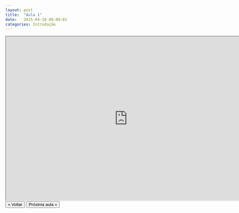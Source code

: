 ```yaml
---
layout: post
title:  "Aula 1"
date:   2015-04-18 08:00:01
categories: Introdução
---
```



<center>
<iframe width="760" height="515" src="https://www.youtube.com/embed/zAlX1V3lK5s?autoplay=0"> </iframe>
</center>


<FORM>
<INPUT Type="BUTTON" align="left" Value="&laquo; Voltar" Onclick="window.location.href='https://eduardoleg.github.io/ML4all/1parte/'">
<INPUT Type="BUTTON" align="left" Value="Próxima aula &raquo;" Onclick="window.location.href='https://eduardoleg.github.io/ML4all/'">
</FORM>
  
